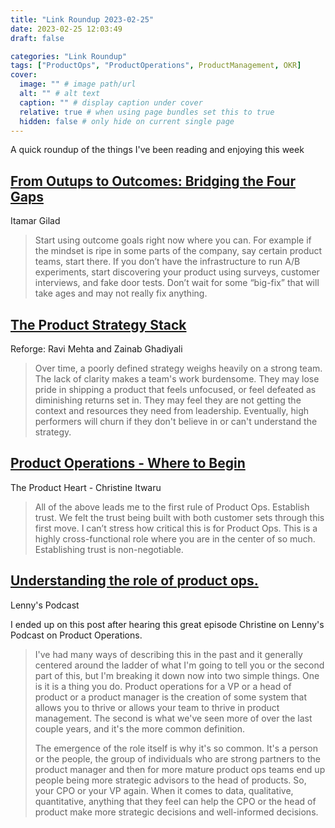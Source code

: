 ```yaml
---
title: "Link Roundup 2023-02-25"
date: 2023-02-25 12:03:49
draft: false

categories: "Link Roundup"
tags: ["ProductOps", "ProductOperations", ProductManagement, OKR]
cover:
  image: "" # image path/url
  alt: "" # alt text
  caption: "" # display caption under cover
  relative: true # when using page bundles set this to true
  hidden: false # only hide on current single page
---
```


A quick roundup of the things I've been reading and enjoying this week

## [From Outups to Outcomes: Bridging the Four Gaps](https://itamargilad.com/outputs-to-outcomes/)
Itamar Gilad

> Start using outcome goals right now where you can. For example if the mindset is ripe in some parts of the company, say certain product teams, start there. If you don’t have the infrastructure to run A/B experiments, start discovering your product using surveys, customer interviews, and fake door tests. Don’t wait for some “big-fix” that will take ages and may not really fix anything.  

## [The Product Strategy Stack](https://www.reforge.com/blog/the-product-strategy-stack)
Reforge: Ravi Mehta and Zainab Ghadiyali

> Over time, a poorly defined strategy weighs heavily on a strong team. The lack of clarity makes a team's work burdensome. They may lose pride in shipping a product that feels unfocused, or feel defeated as diminishing returns set in. They may feel they are not getting the context and resources they need from leadership. Eventually, high performers will churn if they don't believe in or can't understand the strategy.

## [Product Operations - Where to Begin](https://theproductheart.com/p/product-operations-where-to-begin)
The Product Heart - Christine Itwaru

>  All of the above leads me to the first rule of Product Ops. Establish trust. We felt the trust being built with both customer sets through this first move. I can’t stress how critical this is for Product Ops. This is a highly cross-functional role where you are in the center of so much. Establishing trust is non-negotiable. 

## [Understanding the role of product ops.](https://www.lennyspodcast.com/understanding-the-role-of-product-ops-christine-itwaru-pendo/)
Lenny's Podcast

I ended up on this post after hearing this great episode Christine on Lenny's Podcast on Product Operations.

> I've had many ways of describing this in the past and it generally centered around the ladder of what I'm going to tell you or the second part of this, but I'm breaking it down now into two simple things. One is it is a thing you do. Product operations for a VP or a head of product or a product manager is the creation of some system that allows you to thrive or allows your team to thrive in product management. The second is what we've seen more of over the last couple years, and it's the more common definition.
>
> The emergence of the role itself is why it's so common. It's a person or the people, the group of individuals who are strong partners to the product manager and then for more mature product ops teams end up people being more strategic advisors to the head of products. So, your CPO or your VP again. When it comes to data, qualitative, quantitative, anything that they feel can help the CPO or the head of product make more strategic decisions and well-informed decisions.